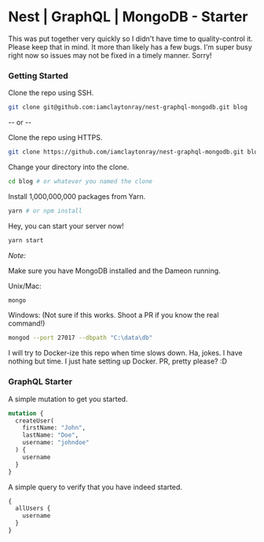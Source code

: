 # Nest | GraphQL | MongoDB - Starter

This was put together very quickly so I didn't have time to quality-control it. Please keep that in mind. It more than likely has a few bugs. I'm super busy right now so issues may not be fixed in a timely manner. Sorry!

### Getting Started

Clone the repo using SSH.
```sh
git clone git@github.com:iamclaytonray/nest-graphql-mongodb.git blog
```

-- or --

Clone the repo using HTTPS.
```sh
git clone https://github.com/iamclaytonray/nest-graphql-mongodb.git blog
```

Change your directory into the clone.
```sh
cd blog # or whatever you named the clone
```

Install 1,000,000,000 packages from Yarn.
```sh
yarn # or npm install
```

Hey, you can start your server now!
```sh
yarn start
```

*Note:*

Make sure you have MongoDB installed and the Dameon running.

Unix/Mac:
```sh
mongo
```

Windows: (Not sure if this works. Shoot a PR if you know the real command!)
```sh
mongod --port 27017 --dbpath "C:\data\db"
```

I will try to Docker-ize this repo when time slows down. Ha, jokes. I have nothing but time. I just hate setting up Docker. PR, pretty please? :D

### GraphQL Starter

A simple mutation to get you started.
```graphql
mutation {
  createUser(
    firstName: "John",
    lastName: "Doe",
    username: "johndoe"
  ) {
    username
  }
}
```

A simple query to verify that you have indeed started.
```graphql
{
  allUsers {
    username
  }
}
```

